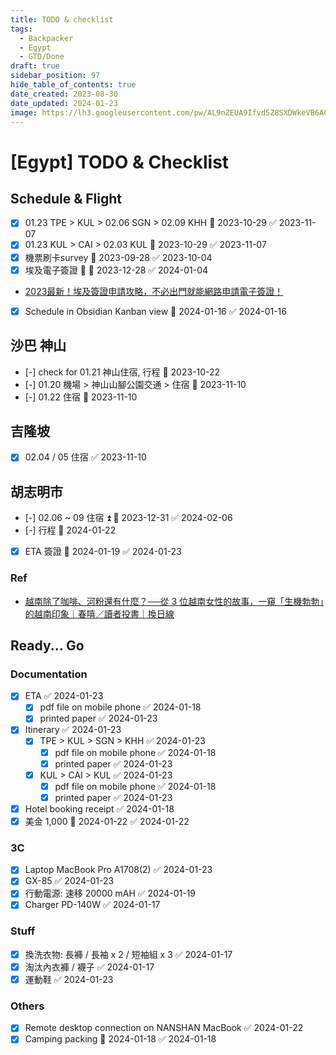 ```yaml
---
title: TODO & checklist
tags:
  - Backpacker
  - Egypt
  - GTD/Done
draft: true
sidebar_position: 97
hide_table_of_contents: true
date_created: 2023-08-30
date_updated: 2024-01-23
image: https://lh3.googleusercontent.com/pw/AL9nZEUA9Ifvd5Z8SXDWkeVB6AC4MPGwnXaL6kBXNPoXwOQQ2jOcZ1Jw_0p8TKK8C3ZX0e67_FOY15eDrm7aaXSQJcKtoUzC80SAQEHsaBy6qS2AqNNs5VUFNXBKm439y_1wkvmDl-PnL8ReojnIumNlEvOXBg=w800-no?authuser=0
---
```


[Egypt] TODO & Checklist
===============================

## Schedule & Flight ##

- [x] 01.23 TPE > KUL > 02.06 SGN > 02.09 KHH 📅 2023-10-29 ✅ 2023-11-07
- [x] 01.23 KUL > CAI > 02.03 KUL 📅 2023-10-29 ✅ 2023-11-07
- [x] 機票刷卡survey 📅 2023-09-28 ✅ 2023-10-04
- [x] 埃及電子簽證 🔺 📅 2023-12-28 ✅ 2024-01-04
- [2023最新！埃及簽證申請攻略，不必出門就能網路申請電子簽證！](https://ninetyroadtravel.com/egypt/visa-2/)
- [x] Schedule in Obsidian Kanban view 📅 2024-01-16 ✅ 2024-01-16

## 沙巴 神山

- [-] check for 01.21 神山住宿, 行程 📅 2023-10-22
- [-] 01.20 機場 > 神山山腳公園交通 > 住宿 📅 2023-11-10
- [-] 01.22 住宿 📅 2023-11-10

## 吉隆坡

- [x] 02.04 / 05 住宿 ✅ 2023-11-10

## 胡志明市

- [-] 02.06 ~ 09 住宿 ⏫ 📅 2023-12-31 ✅ 2024-02-06
- [-] 行程 📅 2024-01-22
- [x] ETA 簽證 📅 2024-01-19 ✅ 2024-01-23

### Ref

- [越南除了咖啡、河粉還有什麼？──從 3 位越南女性的故事，一窺「生機勃勃」的越南印象｜春嘻／讀者投書｜換日線](https://crossing.cw.com.tw/article/18484)

## Ready... Go

### Documentation

- [x] ETA ✅ 2024-01-23
	- [x] pdf file on mobile phone ✅ 2024-01-18
	- [x] printed paper ✅ 2024-01-23
- [x] Itinerary ✅ 2024-01-23
	- [x] TPE > KUL > SGN > KHH ✅ 2024-01-23
		- [x] pdf file on mobile phone ✅ 2024-01-18
		- [x] printed paper ✅ 2024-01-23
	- [x] KUL > CAI > KUL ✅ 2024-01-23
		- [x] pdf file on mobile phone ✅ 2024-01-18
		- [x] printed paper ✅ 2024-01-23
- [x] Hotel booking receipt ✅ 2024-01-18
- [x] 美金 1,000 📅 2024-01-22 ✅ 2024-01-22

### 3C

- [x] Laptop MacBook Pro A1708(2) ✅ 2024-01-23
- [x] GX-85 ✅ 2024-01-23
- [x] 行動電源: 速移 20000 mAH ✅ 2024-01-19
- [x] Charger PD-140W ✅ 2024-01-17

### Stuff

- [x] 換洗衣物: 長褲 / 長袖 x 2 / 短袖組 x 3 ✅ 2024-01-17
- [x] 淘汰內衣褲 / 襪子 ✅ 2024-01-17
- [x] 運動鞋 ✅ 2024-01-23

### Others

- [x] Remote desktop connection on NANSHAN MacBook ✅ 2024-01-22
- [x] Camping packing 📅 2024-01-18 ✅ 2024-01-18
